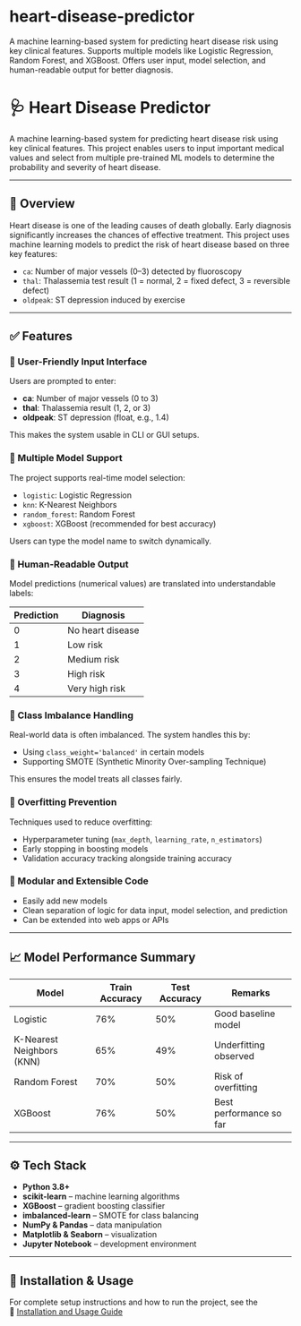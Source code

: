 # heart-disease-predictor
A machine learning-based system for predicting heart disease risk using key clinical features. Supports multiple models like Logistic Regression, Random Forest, and XGBoost. Offers user input, model selection, and human-readable output for better diagnosis.

# 🩺 Heart Disease Predictor

A machine learning-based system for predicting heart disease risk using key clinical features. This project enables users to input important medical values and select from multiple pre-trained ML models to determine the probability and severity of heart disease.

---

## 📌 Overview

Heart disease is one of the leading causes of death globally. Early diagnosis significantly increases the chances of effective treatment. This project uses machine learning models to predict the risk of heart disease based on three key features:

- `ca`: Number of major vessels (0–3) detected by fluoroscopy
- `thal`: Thalassemia test result (1 = normal, 2 = fixed defect, 3 = reversible defect)
- `oldpeak`: ST depression induced by exercise

---

## ✅ Features

### 🔹 User-Friendly Input Interface
Users are prompted to enter:
- **ca**: Number of major vessels (0 to 3)
- **thal**: Thalassemia result (1, 2, or 3)
- **oldpeak**: ST depression (float, e.g., 1.4)

This makes the system usable in CLI or GUI setups.

### 🔹 Multiple Model Support
The project supports real-time model selection:
- `logistic`: Logistic Regression
- `knn`: K-Nearest Neighbors
- `random_forest`: Random Forest
- `xgboost`: XGBoost (recommended for best accuracy)

Users can type the model name to switch dynamically.

### 🔹 Human-Readable Output
Model predictions (numerical values) are translated into understandable labels:

| Prediction | Diagnosis               |
|------------|-------------------------|
| 0          | No heart disease        |
| 1          | Low risk                |
| 2          | Medium risk             |
| 3          | High risk               |
| 4          | Very high risk          |

### 🔹 Class Imbalance Handling
Real-world data is often imbalanced. The system handles this by:
- Using `class_weight='balanced'` in certain models
- Supporting SMOTE (Synthetic Minority Over-sampling Technique)

This ensures the model treats all classes fairly.

### 🔹 Overfitting Prevention
Techniques used to reduce overfitting:
- Hyperparameter tuning (`max_depth`, `learning_rate`, `n_estimators`)
- Early stopping in boosting models
- Validation accuracy tracking alongside training accuracy

### 🔹 Modular and Extensible Code
- Easily add new models
- Clean separation of logic for data input, model selection, and prediction
- Can be extended into web apps or APIs

---
## 📈 Model Performance Summary

| Model           | Train Accuracy | Test Accuracy | Remarks                |
|----------------|----------------|---------------|------------------------|
| Logistic        | 76%            | 50%           | Good baseline model    |
| K-Nearest Neighbors (KNN) | 65%            | 49%           | Underfitting observed |
| Random Forest   | 70%            | 50%           | Risk of overfitting    |
| XGBoost         | 76%            | 50%           | Best performance so far|

---

## ⚙️ Tech Stack

- **Python 3.8+**
- **scikit-learn** – machine learning algorithms
- **XGBoost** – gradient boosting classifier
- **imbalanced-learn** – SMOTE for class balancing
- **NumPy & Pandas** – data manipulation
- **Matplotlib & Seaborn** – visualization
- **Jupyter Notebook** – development environment

---
## 🧰 Installation & Usage

For complete setup instructions and how to run the project, see the  
📄 [Installation and Usage Guide](./installation-and-usage-guide.md)

